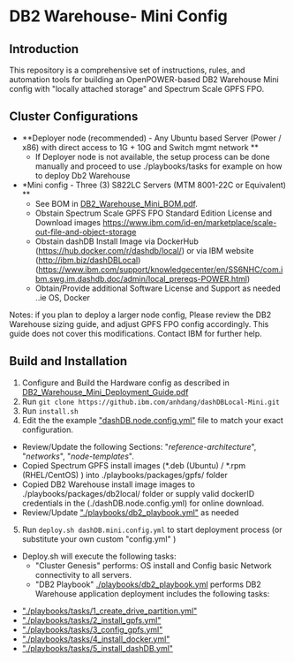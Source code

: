 
# DB2 Warehouse- Mini Config

## Introduction
This repository is a comprehensive set of instructions, rules, and automation tools for building an OpenPOWER-based DB2 Warehouse Mini config with "locally attached storage" and Spectrum Scale GPFS FPO.

## Cluster Configurations
- **Deployer node (recommended) - Any Ubuntu based Server (Power / x86) with direct access to 1G + 10G and Switch mgmt network **
    - If Deployer node is not available, the setup process can be done manually and proceed to use ./playbooks/tasks for example on how to deploy Db2 Warehouse
- *Mini config - Three (3) S822LC Servers (MTM 8001-22C or Equivalent) **
    - See BOM in [DB2_Warehouse_Mini_BOM.pdf](./docs/DB2_Warehouse_Mini_BOM.pdf).
    - Obstain Spectrum Scale GPFS FPO Standard Edition License and Download images
        https://www.ibm.com/id-en/marketplace/scale-out-file-and-object-storage
    - Obstain dashDB Install Image via DockerHub (https://hub.docker.com/r/dashdb/local/)  or via IBM website (http://ibm.biz/dashDBLocal)
    (https://www.ibm.com/support/knowledgecenter/en/SS6NHC/com.ibm.swg.im.dashdb.doc/admin/local_prereqs-POWER.html)
    - Obtain/Provide additional Software License and Support as needed ..ie OS, Docker

Notes: if you plan to deploy a larger node config,  Please review the DB2 Warehouse sizing guide, and adjust GPFS FPO config accordingly.
This guide does not cover this modifications. Contact IBM for further help.

## Build and Installation
1. Configure and Build the Hardware config as described in [DB2_Warehouse_Mini_Deployment_Guide.pdf](./docs/DB2_Warehouse_Mini_Deployment_Guide.pdf)
2. Run `git clone https://github.ibm.com/anhdang/dashDBLocal-Mini.git`
3. Run `install.sh`
4. Edit the the example ["dashDB.node.config.yml"](./dashDB.node.config.yml) file to match your exact configuration.
 * Review/Update the following Sections: "_reference-architecture_", "_networks_", "_node-templates_".
 * Copied Spectrum GPFS install images (*.deb (Ubuntu) / *.rpm (RHEL/CentOS) ) into ./playbooks/packages/gpfs/ folder
 * Copied DB2 Warehouse install image images to ./playbooks/packages/db2local/ folder or supply valid dockerID credentials in the (./dashDB.node.config.yml) for online download.
 * Review/Update ["./playbooks/db2_playbook.yml"](./playbooks/db2_playbook.yml) as needed

5. Run `deploy.sh dashDB.mini.config.yml` to start deployment process  (or substitute your own custom  "config.yml" )
  * Deploy.sh will execute the following tasks:
      * "Cluster Genesis" performs: OS install and Config basic Network connectivity to all servers.
      * "DB2 Playbook"  [./playbooks/db2_playbook.yml](./playbooks/db2_playbook.yml) performs DB2 Warehouse application deployment includes the following tasks:

- ["./playbooks/tasks/1_create_drive_partition.yml"](./playbooks/tasks/1_create_drive_partition.yml)
- ["./playbooks/tasks/2_install_gpfs.yml"](./playbooks/tasks/2_install_gpfs.yml)
- ["./playbooks/tasks/3_config_gpfs.yml"](./playbooks/tasks/3_config_gpfs.yml)
- ["./playbooks/tasks/4_install_docker.yml"](./playbooks/tasks/4_install_docker.yml)
- ["./playbooks/tasks/5_install_dashDB.yml"](./playbooks/tasks/_5install_dashDB.yml)
